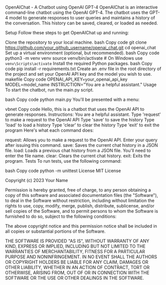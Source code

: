 OpenAIChat - A Chatbot using OpenAI GPT-4
OpenAIChat is an interactive command-line chatbot using the OpenAI GPT-4. The chatbot uses the GPT-4 model to generate responses to user queries and maintains a history of the conversation. This history can be saved, cleared, or loaded as needed.

Setup
Follow these steps to get OpenAIChat up and running:

Clone the repository to your local machine.
bash
Copy code
git clone https://github.com/your_github_username/openai_chat.git
cd openai_chat
Set up a virtual environment (optional, but recommended).
bash
Copy code
python3 -m venv venv
source venv/bin/activate  # On Windows use `venv\Scripts\activate`
Install the required Python packages.
bash
Copy code
pip install -r requirements.txt
Create an .env file in the root directory of the project and set your OpenAI API key and the model you wish to use.
makefile
Copy code
OPENAI_API_KEY=your_openai_api_key
MODEL=model_name
INSTRUCTION="You are a helpful assistant."
Usage
To start the chatbot, run the main.py script.

bash
Copy code
python main.py
You'll be presented with a menu:

vbnet
Copy code
Hello, this is a chatbot that uses the OpenAI API to generate responses.
Instructions: You are a helpful assistant.
Type 'request' to make a request to the OpenAI API
Type 'save' to save the history
Type 'load' to load a history
Type 'clear' to clear the history
Type 'exit' to exit the program
Here's what each command does:

request: Allows you to make a request to the OpenAI API. Enter your query after issuing this command.
save: Saves the current chat history in a JSON file.
load: Loads a previous chat history from a JSON file. You'll need to enter the file name.
clear: Clears the current chat history.
exit: Exits the program.
Tests
To run tests, use the following command:

bash
Copy code
python -m unittest
License
MIT License

Copyright (c) 2023 Your Name

Permission is hereby granted, free of charge, to any person obtaining a copy
of this software and associated documentation files (the "Software"), to deal
in the Software without restriction, including without limitation the rights
to use, copy, modify, merge, publish, distribute, sublicense, and/or sell
copies of the Software, and to permit persons to whom the Software is
furnished to do so, subject to the following conditions:

The above copyright notice and this permission notice shall be included in all
copies or substantial portions of the Software.

THE SOFTWARE IS PROVIDED "AS IS", WITHOUT WARRANTY OF ANY KIND, EXPRESS OR
IMPLIED, INCLUDING BUT NOT LIMITED TO THE WARRANTIES OF MERCHANTABILITY,
FITNESS FOR A PARTICULAR PURPOSE AND NONINFRINGEMENT. IN NO EVENT SHALL THE
AUTHORS OR COPYRIGHT HOLDERS BE LIABLE FOR ANY CLAIM, DAMAGES OR OTHER
LIABILITY, WHETHER IN AN ACTION OF CONTRACT, TORT OR OTHERWISE, ARISING FROM,
OUT OF OR IN CONNECTION WITH THE SOFTWARE OR THE USE OR OTHER DEALINGS IN THE
SOFTWARE.